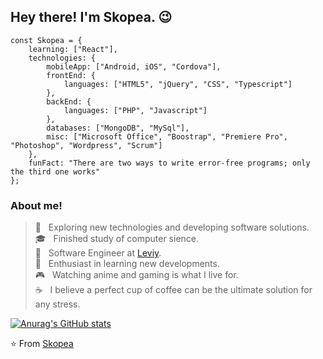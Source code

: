 <h2> Hey there! I'm Skopea. 😉 </h2>

```
const Skopea = {
    learning: ["React"],
    technologies: {
        mobileApp: ["Android, iOS", "Cordova"],
        frontEnd: {
            languages: ["HTML5", "jQuery", "CSS", "Typescript"]
        },
        backEnd: {
            languages: ["PHP", "Javascript"]
        },
        databases: ["MongoDB", "MySql"],
        misc: ["Microsoft Office", "Boostrap", "Premiere Pro", "Photoshop", "Wordpress", "Scrum"]
    },
    funFact: "There are two ways to write error-free programs; only the third one works"
};
```

<h3> About me! </h3>

> 🤔 &nbsp; Exploring new technologies and developing software solutions. <br>
> 🎓 &nbsp; Finished study of computer sience. <br>
> 🌊 &nbsp; Software Engineer at [Leviy](https://leviy.com/). <br>
> 🌱 &nbsp; Enthusiast in learning new developments. <br>
> 🎮 &nbsp; Watching anime and gaming is what I live for. <br>
> ☕ &nbsp; I believe a perfect cup of coffee can be the ultimate solution for any stress. <br>

[![Anurag's GitHub stats](https://github-readme-stats.vercel.app/api?username=Skopea&count_private=true)](https://github.com/anuraghazra/github-readme-stats)

⭐️ From [Skopea](https://github.com/Skopea)
